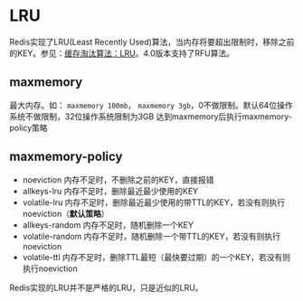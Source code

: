 # LRU
Redis实现了LRU(Least Recently Used)算法，当内存将要超出限制时，移除之前的KEY。参见：[缓存淘汰算法：LRU](/5-缓存/5.4-缓存淘汰算法.md#LRU)。4.0版本支持了RFU算法。

## maxmemory
最大内存。如： `maxmemory 100mb`， `maxmemory 3gb`，0不做限制。默认64位操作系统不做限制，32位操作系统限制为3GB
达到maxmemory后执行maxmemory-policy策略
## maxmemory-policy
- noeviction 内存不足时，不删除之前的KEY，直接报错
- allkeys-lru 内存不足时，删除最近最少使用的KEY
- volatile-lru 内存不足时，删除最近最少使用的带TTL的KEY，若没有则执行noeviction（**默认策略**）
- allkeys-random 内存不足时，随机删除一个KEY
- volatile-random 内存不足时，随机删除一个带TTL的KEY，若没有则执行noeviction
- volatile-ttl 内存不足时，删除TTL最短（最快要过期）的一个KEY，若没有则执行noeviction

Redis实现的LRU并不是严格的LRU，只是近似的LRU。
